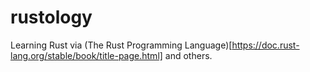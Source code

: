 # rustology
Learning Rust via (The Rust Programming Language)[https://doc.rust-lang.org/stable/book/title-page.html] and others.
